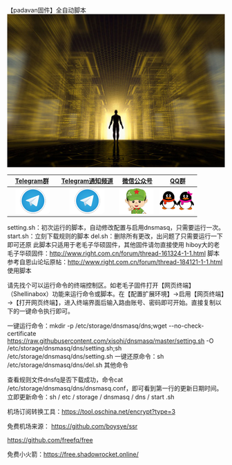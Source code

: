 【padavan固件】全自动脚本
![img](https://raw.githubusercontent.com/xisohi/dnsmasq/master/img/318752-14013109302178.jpg)

|    [Telegram群][telegram-group-link]     | [Telegram通知频道][telegram-channel-link]  |  [微信公众号][wx-link]  |    [QQ群][qq-link]    |
|                  :---:                   |                   :---:                    |             :---:              |             :---:              |
| [![telegram-badge]][telegram-group-link] | [![telegram-badge]][telegram-channel-link] | [![wx-badge]][wx-link] | [![qq-badge]][qq-link] |

[telegram-badge]: https://raw.githubusercontent.com/xisohi/dnsmasq/master/img/tg.png
[telegram-group-link]: https://t.me/googlehosts
[telegram-channel-link]: https://t.me/googlehostsnews
[wx-badge]: https://raw.githubusercontent.com/xisohi/dnsmasq/master/img/lf.png
[wx-link]: https://mp.weixin.qq.com/ 
[qq-badge]: https://raw.githubusercontent.com/xisohi/dnsmasq/master/img/qq.png
[qq-link]: http://www.qq.com/
setting.sh：初次运行的脚本，自动修改配置与启用dnsmasq，只需要运行一次。 start.sh：立刻下载规则的脚本 del.sh：删除所有更改，出问题了只需要运行一下即可还原 此脚本只适用于老毛子华硕固件，其他固件请勿直接使用 hiboy大的老毛子华硕固件：http://www.right.com.cn/forum/thread-161324-1-1.html 脚本参考自恩山论坛原帖：http://www.right.com.cn/forum/thread-184121-1-1.html 使用脚本

请先找个可以运行命令的终端控制区。如老毛子固件打开【网页终端】（Shellinabox）功能来运行命令或脚本。在【配置扩展环境】→启用【网页终端】→【打开网页终端】，进入终端界面后输入路由账号、密码即可开始。直接复制以下的一键命令执行即可。

一键运行命令：mkdir -p /etc/storage/dnsmasq/dns;wget --no-check-certificate https://raw.githubusercontent.com/xisohi/dnsmasq/master/setting.sh -O /etc/storage/dnsmasq/dns/setting.sh;sh /etc/storage/dnsmasq/dns/setting.sh 一键还原命令：sh /etc/storage/dnsmasq/dns/del.sh 其他命令

查看规则文件dnsfq是否下载成功，命令cat /etc/storage/dnsmasq/dns/dnsmasq.conf，即可看到第一行的更新日期时间。立即更新命令：sh / etc / storage / dnsmasq / dns / start .sh

机场订阅转换工具：https://tool.oschina.net/encrypt?type=3

免费机场来源：
https://github.com/boysye/ssr

https://github.com/freefq/free

免费小火箭：https://free.shadowrocket.online/
